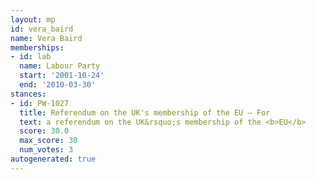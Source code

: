 ```yaml
---
layout: mp
id: vera_baird
name: Vera Baird
memberships:
- id: lab
  name: Labour Party
  start: '2001-10-24'
  end: '2010-03-30'
stances:
- id: PW-1027
  title: Referendum on the UK's membership of the EU — For
  text: a referendum on the UK&rsquo;s membership of the <b>EU</b>
  score: 30.0
  max_score: 30
  num_votes: 3
autogenerated: true
---
```


